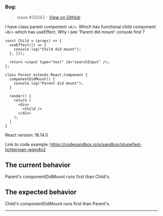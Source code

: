 ### Bug: 

> Issue #32042 - [View on GitHub](https://github.com/facebook/react/issues/32042)

I have class parent component `<A/>`. Which has functional child component `<B/>` which has useEffect. Why i see 'Parent did mount' console first ?

```
const Child = (props) => {
  useEffect(() => {
    console.log("Child did mount");
  }, []);

  return <input type="text" id="searchInput" />;
};

class Parent extends React.Component {
  componentDidMount() {
    console.log("Parent did mount");
  }

  render() {
    return (
      <div>
        <Child />
      </div>
    );
  }
}
```

React version: 16.14.0


Link to code example: https://codesandbox.io/p/sandbox/stupefied-lichterman-wqm4n2


## The current behavior
Parent's componentDidMount runs first than Child's.

## The expected behavior
Child's componentDidMount runs first than Parent's.


---


